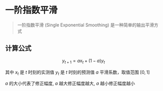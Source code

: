 # 一阶指数平滑

> 一阶指数平滑 (Single Exponential Smoothing) 是一种简单的输出平滑方式

## 计算公式

$$y_{t+1}=ax_t+(1-a)y_t$$

其中 $x_t$ 是 $t$ 时刻的实测值
$y_t$ 是 $t$ 时刻的预测值
$a$ 平滑系数，取值范围 $[0,1]$

$a$ 的大小代表了修正幅度, $a$ 越大修正幅度越大, $a$ 越小修正幅度越小
